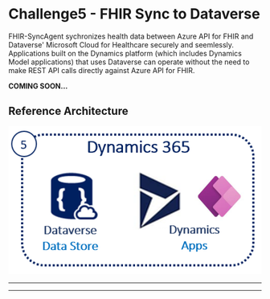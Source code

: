 # Challenge5 - FHIR Sync to Dataverse

FHIR-SyncAgent sychronizes health data between Azure API for FHIR and Dataverse' Microsoft Cloud for Healthcare securely and seemlessly. Applications built on the Dynamics platform (which includes Dynamics Model applications) that uses Dataverse can operate without the need to make REST API calls directly against Azure API for FHIR. 

**COMING SOON...**

## Reference Architecture
<center><img src="../images/fhir-dv.png" width="550"></center>

---

***

